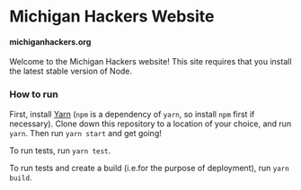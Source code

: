 # Michigan Hackers Website
#### michiganhackers.org

Welcome to the Michigan Hackers website! This site requires that you install the latest stable version of Node.

### How to run
First, install [Yarn](https://yarnpkg.com/lang/en/docs/install) (`npm` is a dependency of `yarn`, so install `npm` first if necessary). Clone down this repository to a location of your choice, and run `yarn`.
Then run
`yarn start`
and get going!

To run tests, run `yarn test`.

To run tests and create a build (i.e.for the purpose of deployment), run `yarn build`.
